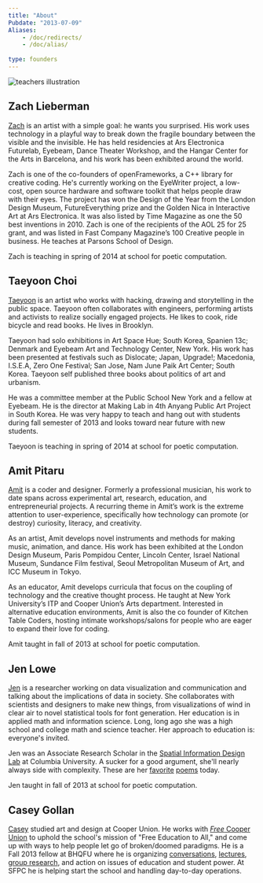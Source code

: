 ```yaml
---
title: "About"
Pubdate: "2013-07-09"
Aliases:
    - /doc/redirects/
    - /doc/alias/   
    
type: founders
---
```


![teachers illustration](/static/media/people.jpg)
 

## Zach Lieberman

[Zach](http://thesystemis.com/) is an artist with a simple goal: he wants you surprised. His work uses technology in a playful way to break down the fragile boundary between the visible and the invisible. He has held residencies at Ars Electronica Futurelab, Eyebeam, Dance Theater Workshop, and the Hangar Center for the Arts in Barcelona, and his work has been exhibited around the world. 

Zach is one of the co-founders of openFrameworks, a C++ library for creative coding. He's currently working on the EyeWriter project, a low-cost, open source hardware and software toolkit that helps people draw with their eyes. The project has won the Design of the Year from the London Design Museum, FutureEverything prize and the Golden Nica in Interactive Art at Ars Electronica. It was also listed by Time Magazine as one the 50 best inventions in 2010. Zach is one of the recipients of the AOL 25 for 25 grant, and was listed in Fast Company Magazine’s 100 Creative people in business. He teaches at Parsons School of Design.

Zach is teaching in spring of 2014 at school for poetic computation.  

## Taeyoon Choi

[Taeyoon](http://taeyoonchoi.com/) is an artist who works with hacking, drawing and storytelling in the public space. Taeyoon often collaborates with engineers, performing artists and activists to realize socially engaged projects. He likes to cook, ride bicycle and read books. He lives in Brooklyn. 

Taeyoon had solo exhibitions in Art Space Hue; South Korea, Spanien 13c; Denmark and Eyebeam Art and Technology Center, New York. His work has been presented at festivals such as Dislocate; Japan, Upgrade!; Macedonia, I.S.E.A, Zero One Festival; San Jose, Nam June Paik Art Center; South Korea. Taeyoon self published three books about politics of art and urbanism.

He was a committee member at the Public School New York and a fellow at Eyebeam. He is the director at Making Lab in 4th Anyang Public Art Project in South Korea. He was very happy to teach and hang out with students during fall semester of 2013 and looks toward near future with new students.  

Taeyoon is teaching in spring of 2014 at school for poetic computation.  

## Amit Pitaru

[Amit](http://pitaru.com/) is a coder and designer. Formerly a professional musician, his work to date spans across experimental art, research, education, and entrepreneurial projects. A recurring theme in Amit’s work is the extreme attention to user-experience, specifically how technology can promote (or destroy) curiosity, literacy, and creativity.

As an artist, Amit develops novel instruments and methods for making music, animation, and dance. His work has been exhibited at the London Design Museum, Paris Pompidou Center, Lincoln Center, Israel National Museum, Sundance Film festival, Seoul Metropolitan Museum of Art, and ICC Museum in Tokyo.

As an educator, Amit develops curricula that focus on the coupling of technology and the creative thought process. He taught at New York University’s ITP and Cooper Union’s Arts department. Interested in alternative education environments, Amit is also the co founder of Kitchen Table Coders, hosting intimate workshops/salons for people who are eager to expand their love for coding.

Amit taught in fall of 2013 at school for poetic computation.  

## Jen Lowe

[Jen](http://www.datatelling.com/) is a researcher working on data visualization and communication and talking about the implications of data in society. She collaborates with scientists and designers to make new things, from visualizations of wind in clear air to novel statistical tools for font generation. Her education is in applied math and information science. Long, long ago she was a high school and college math and science teacher. Her approach to education is: everyone's invited.

Jen was an Associate Research Scholar in the [Spatial Information Design Lab](http://www.spatialinformationdesignlab.org/) at Columbia University. A sucker for a good argument, she'll nearly always side with complexity. These are her [favorite](http://www.poetryfoundation.org/poem/171140) [poems](http://www.theparisreview.org/poetry/6090/two-poems-kevin-prufer) today.

Jen taught in fall of 2013 at school for poetic computation.  
 
## Casey Gollan

[Casey](http://caseyagollan.com) studied art and design at Cooper Union. He works with <a href="http://facebook.com/freecooperunion"><em>Free</em> Cooper Union</a> to uphold the school's mission of "Free Education to All," and come up with ways to help people let go of broken/doomed paradigms. He is a Fall 2013 fellow at BHQFU where he is organizing [conversations](http://bhqfu.org/they-cant-kill-us-all), [lectures](http://bhqfu.org/lecture-series), [group research](http://education.hackpad.com), and action on issues of education and student power. At SFPC he is helping start the school and handling day-to-day operations.